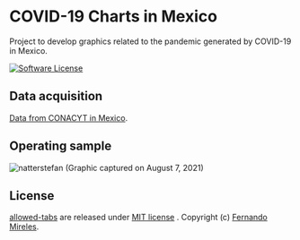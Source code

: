 # COVID-19 Charts in Mexico
Project to develop graphics related to the pandemic generated by COVID-19 in Mexico.

[![Software License](https://img.shields.io/badge/license-MIT-brightgreen.svg)](LICENSE)

## Data acquisition

[Data from CONACYT in Mexico](https://datos.covid-19.conacyt.mx/#DownZCSV).

##  Operating sample

![natterstefan](https://res.cloudinary.com/dxgwcpdom/image/upload/v1628396388/GitHub/chart-07-08-2021_r1b1pz.png)
(Graphic captured on August 7, 2021)

## License

[allowed-tabs](https://github.com/fernandomireles/covid-19-charts/) are released under [MIT license](https://github.com/fernandomireles/covid-19-charts/blob/main/LICENSE) . Copyright (c) [Fernando Mireles](https://github.com/fernandomireles).
